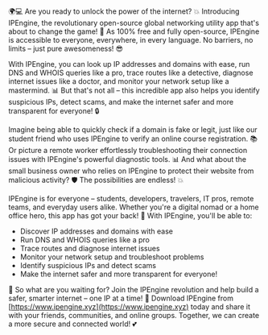🌍💻 Are you ready to unlock the power of the internet? 💥 Introducing IPEngine, the revolutionary open-source global networking utility app that's about to change the game! 🚀 As 100% free and fully open-source, IPEngine is accessible to everyone, everywhere, in every language. No barriers, no limits – just pure awesomeness! 😎

With IPEngine, you can look up IP addresses and domains with ease, run DNS and WHOIS queries like a pro, trace routes like a detective, diagnose internet issues like a doctor, and monitor your network setup like a mastermind. 📊 But that's not all – this incredible app also helps you identify suspicious IPs, detect scams, and make the internet safer and more transparent for everyone! 🔒

Imagine being able to quickly check if a domain is fake or legit, just like our student friend who uses IPEngine to verify an online course registration. 📚 Or picture a remote worker effortlessly troubleshooting their connection issues with IPEngine's powerful diagnostic tools. 📊 And what about the small business owner who relies on IPEngine to protect their website from malicious activity? 🛡️ The possibilities are endless! 💥

IPEngine is for everyone – students, developers, travelers, IT pros, remote teams, and everyday users alike. Whether you're a digital nomad or a home office hero, this app has got your back! 💪 With IPEngine, you'll be able to:

* Discover IP addresses and domains with ease
* Run DNS and WHOIS queries like a pro
* Trace routes and diagnose internet issues
* Monitor your network setup and troubleshoot problems
* Identify suspicious IPs and detect scams
* Make the internet safer and more transparent for everyone!

🎉 So what are you waiting for? Join the IPEngine revolution and help build a safer, smarter internet – one IP at a time! 🚀 Download IPEngine from [https://www.ipengine.xyz](https://www.ipengine.xyz) today and share it with your friends, communities, and online groups. Together, we can create a more secure and connected world! 💕